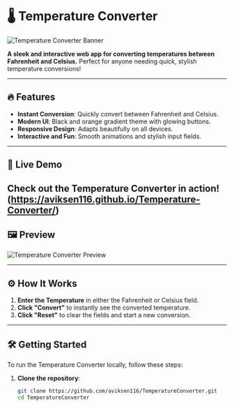# 🌡️ Temperature Converter

![Temperature Converter Banner](https://user-images.githubusercontent.com/XXXXXXXX/temperature_converter_banner.png)

**A sleek and interactive web app for converting temperatures between Fahrenheit and Celsius.** Perfect for anyone needing quick, stylish temperature conversions!

---

## 🔥 Features

- **Instant Conversion**: Quickly convert between Fahrenheit and Celsius.
- **Modern UI**: Black and orange gradient theme with glowing buttons.
- **Responsive Design**: Adapts beautifully on all devices.
- **Interactive and Fun**: Smooth animations and stylish input fields.

---

## 🚀 Live Demo

Check out the Temperature Converter in action! 
       (https://aviksen116.github.io/Temperature-Converter/)
---

## 🖼️ Preview

![Temperature Converter Preview](![image](https://github.com/user-attachments/assets/9fb6a477-b9a9-43c2-acad-cb5c8e72465b)
)

---

## ⚙️ How It Works

1. **Enter the Temperature** in either the Fahrenheit or Celsius field.
2. **Click "Convert"** to instantly see the converted temperature.
3. **Click "Reset"** to clear the fields and start a new conversion.

---

## 🛠️ Getting Started

To run the Temperature Converter locally, follow these steps:

1. **Clone the repository**:
   ```bash
   git clone https://github.com/aviksen116/TemperatureConverter.git
   cd TemperatureConverter
